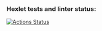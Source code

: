 ### Hexlet tests and linter status:
[![Actions Status](https://github.com/JhonnyT18/python-project-lvl4/workflows/hexlet-check/badge.svg)](https://github.com/JhonnyT18/python-project-lvl4/actions)
